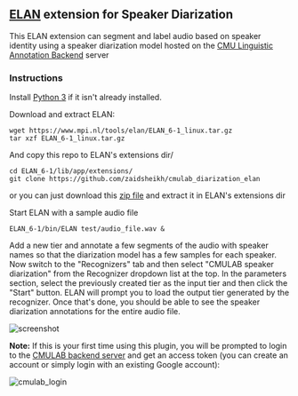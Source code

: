 ## [ELAN](https://archive.mpi.nl/tla/elan) extension for Speaker Diarization

This ELAN extension can segment and label audio based on speaker identity using a speaker diarization model hosted on the [CMU Linguistic Annotation Backend](https://github.com/neulab/cmulab) server

### Instructions

Install [Python 3](https://www.python.org/downloads/) if it isn't already installed.

Download and extract ELAN:
```
wget https://www.mpi.nl/tools/elan/ELAN_6-1_linux.tar.gz
tar xzf ELAN_6-1_linux.tar.gz
```

And copy this repo to ELAN's extensions dir/
```
cd ELAN_6-1/lib/app/extensions/
git clone https://github.com/zaidsheikh/cmulab_diarization_elan
```
or you can just download this [zip file](https://github.com/zaidsheikh/cmulab_diarization_elan/archive/refs/heads/main.zip) and extract it in ELAN's extensions dir

Start ELAN with a sample audio file

`ELAN_6-1/bin/ELAN test/audio_file.wav &`

Add a new tier and annotate a few segments of the audio with speaker names so that the diarization model has a few samples for each speaker. Now switch to the "Recognizers" tab and then select "CMULAB speaker diarization" from the Recognizer dropdown list at the top. In the parameters section, select the previously created tier as the input tier and then click the "Start" button. ELAN will prompt you to load the output tier generated by the recognizer. Once that's done, you should be able to see the speaker diarization annotations for the entire audio file.

![screenshot](https://user-images.githubusercontent.com/2358298/158424733-ecdb27c5-b303-460c-92fc-cb10d86eae1d.png)

**Note:** If this is your first time using this plugin, you will be prompted to login to the [CMULAB backend server](https://github.com/neulab/cmulab) and get an access token (you can create an account or simply login with an existing Google account):

![cmulab_login](https://user-images.githubusercontent.com/2358298/144942829-052e3f45-01f2-4f93-8562-2f95b00ec24f.png)
